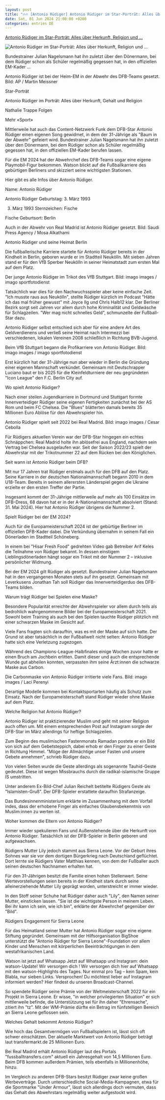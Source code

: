 ```yaml
---
layout: post
title: "🔥🔥 [Antonio Rüdiger] Antonio Rüdiger im Star-Porträt: Alles über Herkunft, Religion und ..."
date: Sat, 01 Jun 2024 21:00:00 +0200
categories: entries DE
---
```

[Antonio Rüdiger im Star-Porträt: Alles über Herkunft, Religion und ...](https://www.watson.de/sport/star-portrait/846350164-antonio-ruediger-im-star-portraet-alles-ueber-herkunft-religion-und-seine-maske)

![Antonio Rüdiger im Star-Porträt: Alles über Herkunft, Religion und ...](https://www.watson.de/imgdb/4006/Qx,F,0,78,2000,1126,852,258,333,252/8369675979215972)

Bundestrainer Julian Nagelsmann hat ihn zuletzt über den Dönermann, bei dem Rüdiger schon als Schüler regelmäßig gegessen hat, in den offiziellen EM-Kader ...

Antonio Rüdiger ist bei der Heim-EM in der Abwehr des DFB-Teams gesetzt. Bild: AP / Martin Meissner

Star-Porträt

Antonio Rüdiger im Porträt: Alles über Herkunft, Gehalt und Religion

Nathalie Trappe Folgen

Mehr «Sport»

Mittlerweile hat auch das Content-Netzwerk Funk dem DFB-Star Antonio Rüdiger einen eigenen Song gewidmet, in dem der 31-Jährige als "Baum in der Abwehr" gefeiert wird. Bundestrainer Julian Nagelsmann hat ihn zuletzt über den Dönermann, bei dem Rüdiger schon als Schüler regelmäßig gegessen hat, in den offiziellen EM-Kader berufen lassen.

Für die EM 2024 hat der Abwehrchef des DFB-Teams sogar eine eigene Playmobil-Figur bekommen. Watson blickt auf die Fußballkarriere des gebürtigen Berliners und skizziert seine wichtigsten Stationen.

Hier gibt es alle Infos über Antonio Rüdiger.

Name: Antonio Rüdiger

Antonio Rüdiger Geburtstag: 3. März 1993

3. März 1993 Sternzeichen: Fische

Fische Geburtsort: Berlin

Auch in der Abwehr von Real Madrid ist Antonio Rüdiger gesetzt. Bild: Saudi Press Agency / Mosa Alkathami

Antonio Rüdiger und seine Heimat Berlin

Die fußballerische Karriere startete für Antonio Rüdiger bereits in der Kindheit in Berlin, geboren wurde er im Stadtteil Neukölln. Mit sieben Jahren stand er für den VfB Sperber Neukölln in seiner Heimatstadt zum ersten Mal auf dem Platz.

Der junge Antonio Rüdiger im Trikot des VfB Stuttgart. Bild: imago images / imago sportfotodienst

Tatsächlich war dies für den Nachwuchsspieler aber keine einfache Zeit. "Ich musste raus aus Neukölln", stellte Rüdiger kürzlich im Podcast "Hätte ich das mal früher gewusst" mit Joyce Ilg und Chris Halb12 klar. Der Berliner Bezirk sorgt seit Jahren vor allem durch hohe Kriminalität und Geldwäsche für Schlagzeilen. "Wer mag nicht schnelles Geld", schmunzelte der Fußball-Star dazu.

Antonio Rüdiger selbst entschied sich aber für eine andere Art des Geldverdienens und verließ seine Heimat nach Intermezzi bei verschiedenen, lokalen Vereinen 2008 schließlich in Richtung BVB-Jugend.

Beim VfB Stuttgart begann die Profikarriere von Antonio Rüdiger. Bild: imago images / imago sportfotodienst

Erst kürzlich hat der 31-Jährige nun aber wieder in Berlin die Gründung einer eigenen Mannschaft verkündet. Gemeinsam mit Deutschrapper Luciano baut er bis 2025 für die Kleinfeldturniere der neu gegründeten "Icon League" den F.C. Berlin City auf.

Wo spielt Antonio Rüdiger?

Nach einer steilen Jugendkarriere in Dortmund und Stuttgart formte Innenverteidiger Rüdiger seine eigenen Fertigkeiten zunächst bei der AS Rom und beim FC Chelsea. Die "Blues" blätterten damals bereits 35 Millionen Euro Ablöse für den Abwehrspieler hin.

Antonio Rüdiger spielt seit 2022 bei Real Madrid. Bild: imago images / Cesar Cebolla

Für Rüdigers aktuellen Verein war der DFB-Star hingegen ein echtes Schnäppchen: Real Madrid holte ihn ablösefrei aus England, nachdem sein Vertrag bei Chelsea ausgelaufen war. Seit der Saison 2022/23 spielt der Abwehrstar mit der Trikotnummer 22 auf dem Rücken bei den Königlichen.

Seit wann ist Antonio Rüdiger beim DFB?

Mit nur 17 Jahren trat Rüdiger erstmals auch für den DFB auf den Platz. Seine Karriere in der deutschen Nationalmannschaft begann 2010 in dem U18-Team. Bereits in seinem allerersten Länderspiel gegen die Ukraine erzielte er den ersten Treffer der Partie.

Insgesamt kommt der 31-Jährige mittlerweile auf mehr als 100 Einsätze im DFB-Dress, 68 davon hat er in der A-Nationalmannschaft absolviert (Stand: 31. Mai 2024). Hier hat Antonio Rüdiger übrigens die Nummer 2.

Spielt Rüdiger bei der EM 2024?

Auch für die Europameisterschaft 2024 ist der gebürtige Berliner im offiziellen DFB-Kader dabei. Die Verkündung übernahm in seinem Fall ein Dönerladen im Stadtteil Schöneberg.

In einem bei "Hisar Fresh Food" gedrehten Video gab Betreiber Arif Keles die Teilnahme von Rüdiger bekannt. In dessen einstigem Lieblingsdönerladen hängt sogar ein Trikot mit der Nummer 2 – inklusive persönlicher Widmung.

Bei der EM 2024 gilt Rüdiger als gesetzt. Bundestrainer Julian Nagelsmann hat in den vergangenen Monaten stets auf ihn gesetzt. Gemeinsam mit Leverkusens Jonathan Tah soll Rüdiger das Innenverteidigerduo des DFB-Teams bilden.

Warum trägt Rüdiger bei Spielen eine Maske?

Besondere Popularität erreichte der Abwehrspieler vor allem durch teils als bedrohlich wahrgenommene Bilder bei der Europameisterschaft 2021. Sowohl beim Training als auch bei den Spielen tauchte Rüdiger plötzlich mit einer schwarzen Maske im Gesicht auf.

Viele Fans fragten sich daraufhin, was es mit der Maske auf sich hatte. Der Grund ist aber tatsächlich in der Fußballwelt nicht selten: Antonio Rüdiger hatte sich eine Verletzung zugezogen.

Während des Champions-League-Halbfinales einige Wochen zuvor hatte er einen Bruch am Jochbein erlitten. Damit dieser und auch die entsprechende Wunde gut abheilen konnten, verpassten ihm seine Ärzt:innen die schwarze Maske aus Carbon.

Die Carbonmaske von Antonio Rüdiger irritierte viele Fans. Bild: imago images / Laci Perenyi

Derartige Modelle kommen bei Kontaktsportarten häufig als Schutz zum Einsatz. Nach der Europameisterschaft stand Rüdiger wieder ohne Maske auf dem Platz.

Welche Religion hat Antonio Rüdiger?

Antonio Rüdiger ist praktizierender Muslim und geht mit seiner Religion auch offen um. Mit einem entsprechenden Post auf Instagram sorgte der DFB-Star im März allerdings für heftige Schlagzeilen.

Zum Beginn des muslimischen Fastenmonats Ramadan postete er ein Bild von sich auf dem Gebetsteppich, dabei erhob er den Finger zu einer Geste in Richtung Himmel. "Möge der Allmächtige unser Fasten und unsere Gebete annehmen", schrieb Rüdiger dazu.

Von vielen Seiten wurde die Geste allerdings als sogenannte Tauhid-Geste gedeutet. Diese ist wegen Missbrauchs durch die radikal-islamische Gruppe IS umstritten.

Unter anderem Ex-Bild-Chef Julian Reichelt betitelte Rüdigers Geste als "Islamisten-Gruß". Der DFB-Spieler erstattete daraufhin Strafanzeige.

Das Bundesinnenministerium erklärte im Zusammenhang mit dem Vorfall indes, dass der erhobene Finger als einfaches Glaubensbekenntnis von Muslim:innen zu werten ist.

Woher kommen die Eltern von Antonio Rüdiger?

Immer wieder spekulieren Fans und Außenstehende über die Herkunft von Antonio Rüdiger. Tatsächlich ist der DFB-Spieler in Berlin geboren und aufgewachsen.

Rüdigers Mutter Lily jedoch stammt aus Sierra Leone. Vor der Geburt ihres Sohnes war sie vor dem dortigen Bürgerkrieg nach Deutschland geflüchtet. Dort lernte sie Rüdigers Vater Matthias kennen, von dem der Fußballer auch seinen deutschen Nachnamen erhalten hat.

Für den 31-Jährigen besitzt die Familie einen hohen Stellenwert. Seine Wertevorstellungen seien bereits in der Kindheit stark durch seine alleinerziehende Mutter Lily geprägt worden, unterstreicht er immer wieder.

In den Stoff seiner Schuhe hat Rüdiger daher auch "Lily", den Namen seiner Mutter, einsticken lassen. "Sie ist die wichtigste Person in meinem Leben. Bei ihr kann ich sein, wie ich bin", erklärte der Abwehrchef gegenüber der "Bild".

Rüdigers Engagement für Sierra Leone

Für das Heimatland seiner Mutter hat Antonio Rüdiger sogar eine eigene Stiftung gegründet. Gemeinsam mit der Hilfsorganisation BigShoe unterstützt die "Antonio Rüdiger for Sierra Leone"-Foundation vor allem Kinder und Menschen mit körperlichen Beeinträchtigungen in dem westafrikanischen Land.

Watson ist jetzt auf Whatsapp Jetzt auf Whatsapp und Instagram: dein watson-Update! Wir versorgen dich ! Wir versorgen dich hier auf Whatsapp mit den watson-Highlights des Tages. Nur einmal pro Tag – kein Spam, kein Blabla, nur sieben Links. Versprochen! Du möchtest lieber auf Instagram informiert werden? Hier findest du unseren Broadcast-Channel.

So spendete Rüdiger seine Prämie von der Weltmeisterschaft 2022 für ein Projekt in Sierra Leone. Er wisse, "in welcher privilegierten Situation" er sich mittlerweile befinde, die Unterstützung sei für ihn daher "Ehrensache", zitiert ihn "tz". Mit der WM-Prämie dürfte ein Betrag im fünfstelligen Bereich an Sierra Leone geflossen sein.

Welches Gehalt bekommt Antonio Rüdiger?

Wie hoch das Gesamtvermögen von Fußballspielern ist, lässt sich oft schwer einschätzen. Der aktuelle Marktwert von Antonio Rüdiger beträgt laut transfermarkt.de 25 Millionen Euro.

Bei Real Madrid erhält Antonio Rüdiger laut des Portals "fussballtransfers.com" aktuell ein Jahresgehalt von 14,5 Millionen Euro. Beim DFB kommen außerdem Prämien, teils ebenfalls in Millionenhöhe, hinzu.

Im Vergleich zu anderen DFB-Stars besitzt Rüdiger zwar keine großen Werbeverträge. Durch unterschiedliche Social-Media-Kampagnen, etwa für die Sportmarke "Under Armour", lässt sich allerdings doch vermuten, dass das Gehalt des Abwehrstars regelmäßig weiter aufgestockt wird.

